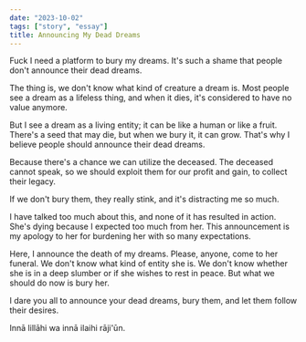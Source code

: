 ```yaml
---
date: "2023-10-02"
tags: ["story", "essay"]
title: Announcing My Dead Dreams
---
```


Fuck I need a platform to bury my dreams. It's such a shame that people don't announce their dead dreams.

The thing is, we don't know what kind of creature a dream is. Most people see a dream as a lifeless thing, and when it dies, it's considered to have no value anymore.

But I see a dream as a living entity; it can be like a human or like a fruit. There's a seed that may die, but when we bury it, it can grow. That's why I believe people should announce their dead dreams.

Because there's a chance we can utilize the deceased. The deceased cannot speak, so we should exploit them for our profit and gain, to collect their legacy.

If we don't bury them, they really stink, and it's distracting me so much.

I have talked too much about this, and none of it has resulted in action. She's dying because I expected too much from her. This announcement is my apology to her for burdening her with so many expectations.

Here, I announce the death of my dreams. Please, anyone, come to her funeral. We don't know what kind of entity she is. We don't know whether she is in a deep slumber or if she wishes to rest in peace. But what we should do now is bury her.

I dare you all to announce your dead dreams, bury them, and let them follow their desires.

Innā lillāhi wa innā ilaihi rāji'ūn.